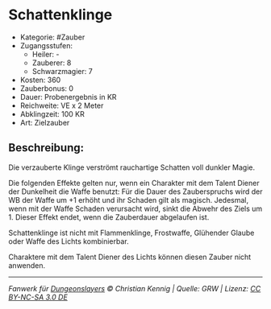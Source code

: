 # Schattenklinge

- Kategorie: #Zauber
- Zugangsstufen:
  - Heiler: -
  - Zauberer: 8
  - Schwarzmagier: 7
- Kosten: 360
- Zauberbonus: 0
- Dauer: Probenergebnis in KR
- Reichweite: VE x 2 Meter
- Abklingzeit: 100 KR
- Art: Zielzauber

## Beschreibung:

Die verzauberte Klinge verströmt rauchartige Schatten voll dunkler Magie.

Die folgenden Effekte gelten nur, wenn ein Charakter mit dem Talent Diener der Dunkelheit die Waffe benutzt: Für die Dauer des Zauberspruchs wird der WB der Waffe um +1 erhöht und ihr Schaden gilt als magisch. Jedesmal, wenn mit der Waffe Schaden verursacht wird, sinkt die Abwehr des Ziels um 1. Dieser Effekt endet, wenn die Zauberdauer abgelaufen ist.

Schattenklinge ist nicht mit Flammenklinge, Frostwaffe, Glühender Glaube oder Waffe des Lichts kombinierbar.

Charaktere mit dem Talent Diener des Lichts können diesen Zauber nicht anwenden.

---

_Fanwerk für [Dungeonslayers](https://www.dungeonslayers.net/) © Christian Kennig | Quelle: GRW | Lizenz: [CC BY-NC-SA 3.0 DE](https://creativecommons.org/licenses/by-nc-sa/3.0/de/)_
